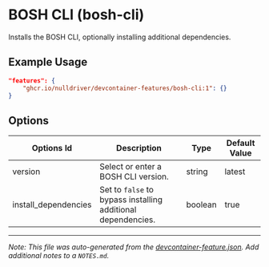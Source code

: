 
# BOSH CLI (bosh-cli)

Installs the BOSH CLI, optionally installing additional dependencies.

## Example Usage

```json
"features": {
    "ghcr.io/nulldriver/devcontainer-features/bosh-cli:1": {}
}
```

## Options

| Options Id | Description | Type | Default Value |
|-----|-----|-----|-----|
| version | Select or enter a BOSH CLI version. | string | latest |
| install_dependencies | Set to `false` to bypass installing additional dependencies. | boolean | true |



---

_Note: This file was auto-generated from the [devcontainer-feature.json](https://github.com/nulldriver/devcontainer-features/blob/main/src/bosh-cli/devcontainer-feature.json).  Add additional notes to a `NOTES.md`._
